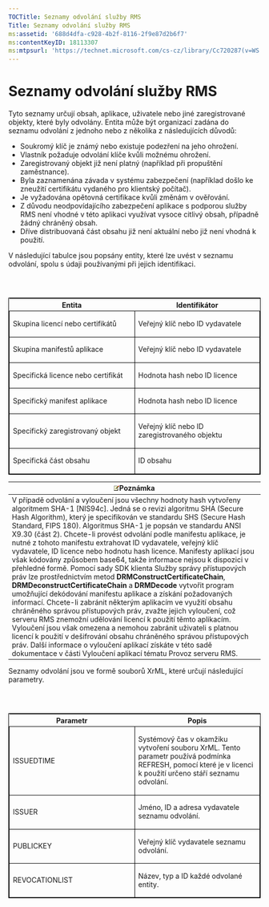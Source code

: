 ```yaml
---
TOCTitle: Seznamy odvolání služby RMS
Title: Seznamy odvolání služby RMS
ms:assetid: '688d4dfa-c928-4b2f-8116-2f9e87d2b6f7'
ms:contentKeyID: 18113307
ms:mtpsurl: 'https://technet.microsoft.com/cs-cz/library/Cc720287(v=WS.10)'
---
```


Seznamy odvolání služby RMS
===========================

Tyto seznamy určují obsah, aplikace, uživatele nebo jiné zaregistrované objekty, které byly odvolány. Entita může být organizací zadána do seznamu odvolání z jednoho nebo z několika z následujících důvodů:

-   Soukromý klíč je známý nebo existuje podezření na jeho ohrožení.
-   Vlastník požaduje odvolání klíče kvůli možnému ohrožení.
-   Zaregistrovaný objekt již není platný (například při propuštění zaměstnance).
-   Byla zaznamenána závada v systému zabezpečení (například došlo ke zneužití certifikátu vydaného pro klientský počítač).
-   Je vyžadována opětovná certifikace kvůli změnám v ověřování.
-   Z důvodu neodpovídajícího zabezpečení aplikace s podporou služby RMS není vhodné v této aplikaci využívat vysoce citlivý obsah, případně žádný chráněný obsah.
-   Dříve distribuovaná část obsahu již není aktuální nebo již není vhodná k použití.

V následující tabulce jsou popsány entity, které lze uvést v seznamu odvolání, spolu s údaji používanými při jejich identifikaci.

###  

<p> </p>
<table style="border:1px solid black;">
<colgroup>
<col width="50%" />
<col width="50%" />
</colgroup>
<thead>
<tr class="header">
<th>Entita</th>
<th>Identifikátor</th>
</tr>
</thead>
<tbody>
<tr class="odd">
<td style="border:1px solid black;"><p>Skupina licencí nebo certifikátů</p></td>
<td style="border:1px solid black;"><p>Veřejný klíč nebo ID vydavatele</p></td>
</tr>
<tr class="even">
<td style="border:1px solid black;"><p>Skupina manifestů aplikace</p></td>
<td style="border:1px solid black;"><p>Veřejný klíč nebo ID vydavatele</p></td>
</tr>
<tr class="odd">
<td style="border:1px solid black;"><p>Specifická licence nebo certifikát</p></td>
<td style="border:1px solid black;"><p>Hodnota hash nebo ID licence</p></td>
</tr>
<tr class="even">
<td style="border:1px solid black;"><p>Specifický manifest aplikace</p></td>
<td style="border:1px solid black;"><p>Hodnota hash nebo ID licence</p></td>
</tr>
<tr class="odd">
<td style="border:1px solid black;"><p>Specifický zaregistrovaný objekt</p></td>
<td style="border:1px solid black;"><p>Veřejný klíč nebo ID zaregistrovaného objektu</p></td>
</tr>
<tr class="even">
<td style="border:1px solid black;"><p>Specifická část obsahu</p></td>
<td style="border:1px solid black;"><p>ID obsahu</p></td>
</tr>
</tbody>
</table>
  
| ![](images/Cc720287.note(WS.10).gif)Poznámka                                                                                                                                                                                                                                                                                                                                                                                                                                                                                                                                                                                                                                                                                                                                                                                                                                                                                                                                                                                                                                                                                                                                                                                                                                                        |  
|----------------------------------------------------------------------------------------------------------------------------------------------------------------------------------------------------------------------------------------------------------------------------------------------------------------------------------------------------------------------------------------------------------------------------------------------------------------------------------------------------------------------------------------------------------------------------------------------------------------------------------------------------------------------------------------------------------------------------------------------------------------------------------------------------------------------------------------------------------------------------------------------------------------------------------------------------------------------------------------------------------------------------------------------------------------------------------------------------------------------------------------------------------------------------------------------------------------------------------------------------------------------------------------------------------------------------------|  
| V případě odvolání a vyloučení jsou všechny hodnoty hash vytvořeny algoritmem SHA-1 \[NIS94c\]. Jedná se o revizi algoritmu SHA (Secure Hash Algorithm), který je specifikován ve standardu SHS (Secure Hash Standard, FIPS 180). Algoritmus SHA-1 je popsán ve standardu ANSI X9.30 (část 2). Chcete-li provést odvolání podle manifestu aplikace, je nutné z tohoto manifestu extrahovat ID vydavatele, veřejný klíč vydavatele, ID licence nebo hodnotu hash licence. Manifesty aplikací jsou však kódovány způsobem base64, takže informace nejsou k dispozici v přehledné formě. Pomocí sady SDK klienta Služby správy přístupových práv lze prostřednictvím metod **DRMConstructCertificateChain**, **DRMDeconstructCertificateChain** a **DRMDecode** vytvořit program umožňující dekódování manifestu aplikace a získání požadovaných informací. Chcete-li zabránit některým aplikacím ve využití obsahu chráněného správou přístupových práv, zvažte jejich vyloučení, což serveru RMS znemožní udělování licencí k použití těmto aplikacím. Vyloučení jsou však omezena a nemohou zabránit uživateli s platnou licencí k použití v dešifrování obsahu chráněného správou přístupových práv. Další informace o vyloučení aplikací získáte v této sadě dokumentace v části Vyloučení aplikací tématu Provoz serveru RMS. |
  
Seznamy odvolání jsou ve formě souborů XrML, které určují následující parametry.
  
###  

<p> </p>
<table style="border:1px solid black;">
<colgroup>
<col width="50%" />
<col width="50%" />
</colgroup>
<thead>
<tr class="header">
<th>Parametr</th>
<th>Popis</th>
</tr>
</thead>
<tbody>
<tr class="odd">
<td style="border:1px solid black;"><p>ISSUEDTIME</p></td>
<td style="border:1px solid black;"><p>Systémový čas v okamžiku vytvoření souboru XrML. Tento parametr používá podmínka REFRESH, pomocí které je v licenci k použití určeno stáří seznamu odvolání.</p></td>
</tr>
<tr class="even">
<td style="border:1px solid black;"><p>ISSUER</p></td>
<td style="border:1px solid black;"><p>Jméno, ID a adresa vydavatele seznamu odvolání.</p></td>
</tr>
<tr class="odd">
<td style="border:1px solid black;"><p>PUBLICKEY</p></td>
<td style="border:1px solid black;"><p>Veřejný klíč vydavatele seznamu odvolání.</p></td>
</tr>
<tr class="even">
<td style="border:1px solid black;"><p>REVOCATIONLIST</p></td>
<td style="border:1px solid black;"><p>Název, typ a ID každé odvolané entity.</p></td>
</tr>
</tbody>
</table>

